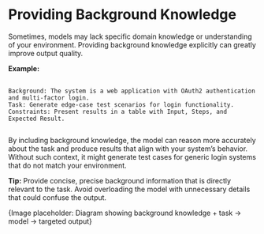 <h1>Providing Background Knowledge</h1>
<p>
	Sometimes, models may lack specific domain knowledge or understanding of your environment. Providing background knowledge explicitly can greatly improve output quality.
</p>
<b>Example:</b>
<pre>
	<code>
Background: The system is a web application with OAuth2 authentication and multi-factor login.
Task: Generate edge-case test scenarios for login functionality.
Constraints: Present results in a table with Input, Steps, and Expected Result.
	</code>
</pre>
<p>
	By including background knowledge, the model can reason more accurately about the task and produce results that align with your system’s behavior. Without such context, it might generate test cases for generic login systems that do not match your environment.
</p>
<p>
	<b>Tip:</b>
	Provide concise, precise background information that is directly relevant to the task. Avoid overloading the model with unnecessary details that could confuse the output.
</p>

<footer>
	{Image placeholder: Diagram showing background knowledge + task → model → targeted output}
</footer>